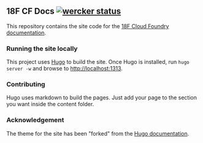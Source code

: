 ## 18F CF Docs [![wercker status](https://app.wercker.com/status/b53005d7e69162205a5c9b63f3d65029/s/master "wercker status")](https://app.wercker.com/project/bykey/b53005d7e69162205a5c9b63f3d65029)

This repository contains the site code for the [18F Cloud Foundry documentation](http://docs.cloudfoundry.org/).

### Running the site locally

This project uses [Hugo](https://gohugo.io) to build the site. Once Hugo is installed, run `hugo server -w` and browse to [http://localhost:1313](http://localhost:1313).

### Contributing

Hugo uses markdown to build the pages. Just add your page to the section you want inside the content folder.

### Acknowledgement

The theme for the site has been "forked" from the [Hugo documentation](https://gohugo.io/overview/introduction/).
